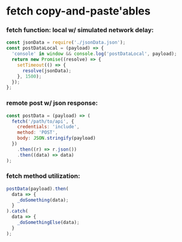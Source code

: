 # fetch copy-and-paste'ables

### fetch function: local w/ simulated network delay:
```javascript
const jsonData = require('./jsonData.json');
const postDataLocal = (payload) => {
  'console' in window && console.log('postDataLocal', payload);
  return new Promise((resolve) => {
    setTimeout(() => {
      resolve(jsonData);
    }, 1500);
  });
};
```

### remote post w/ json response:
```javascript
const postData = (payload) => (
  fetch('/path/to/api', {
    credentials: 'include',
    method: 'POST',
    body: JSON.stringify(payload)
  })
    .then((r) => r.json())
    .then((data) => data)
);
```

### fetch method utilization:
```javascript
postData(payload).then(
  data => {
    _doSomething(data);
  }
).catch(
  data => {
    _doSomethingElse(data);
  }
);
```
